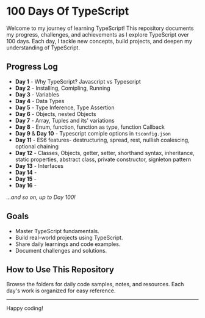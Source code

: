# 100 Days Of TypeScript

Welcome to my journey of learning TypeScript! This repository documents my progress, challenges, and achievements as I explore TypeScript over 100 days. Each day, I tackle new concepts, build projects, and deepen my understanding of TypeScript.

## Progress Log

- **Day 1** - Why TypeScript? Javascript vs Typescript
- **Day 2** - Installing, Comipling, Running
- **Day 3** - Variables
- **Day 4** - Data Types
- **Day 5** - Type Inference, Type Assertion
- **Day 6** - Objects, nested Objects
- **Day 7** - Array, Tuples and its' variations
- **Day 8** - Enum, function, function as type, function Callback
- **Day 9** &  **Day 10** - Typescript comiple options in `tsconfig.json`
- **Day 11** - ES6 features- destructuring, spread, rest, nullish coalescing, optional chaining
- **Day 12** - Classes, Objects, getter, setter, shorthand syntax, inheritance, static properties, abstract class, private constructor, signleton pattern
- **Day 13** - Interfaces
- **Day 14** -
- **Day 15** -
- **Day 16** -

*...and so on, up to Day 100!*

## Goals

- Master TypeScript fundamentals.
- Build real-world projects using TypeScript.
- Share daily learnings and code examples.
- Document challenges and solutions.

## How to Use This Repository

Browse the folders for daily code samples, notes, and resources. Each day's work is organized for easy reference.

---

Happy coding!
